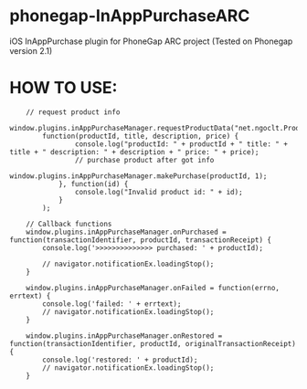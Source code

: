 phonegap-InAppPurchaseARC
=========================

iOS InAppPurchase plugin for PhoneGap ARC project (Tested on Phonegap version 2.1)

# HOW TO USE:

        // request product info
        window.plugins.inAppPurchaseManager.requestProductData("net.ngoclt.ProductExample",
            function(productId, title, description, price) {
                    console.log("productId: " + productId + " title: " + title + " description: " + description + " price: " + price);
                    // purchase product after got info
                    window.plugins.inAppPurchaseManager.makePurchase(productId, 1);
                }, function(id) {
                    console.log("Invalid product id: " + id);
                }
            );
        
        // Callback functions
        window.plugins.inAppPurchaseManager.onPurchased = function(transactionIdentifier, productId, transactionReceipt) {
            console.log('>>>>>>>>>>>>>> purchased: ' + productId);

            // navigator.notificationEx.loadingStop();
        }

        window.plugins.inAppPurchaseManager.onFailed = function(errno, errtext) {
            console.log('failed: ' + errtext);
            // navigator.notificationEx.loadingStop();
        }

        window.plugins.inAppPurchaseManager.onRestored = function(transactionIdentifier, productId, originalTransactionReceipt) {
            console.log('restored: ' + productId);
            // navigator.notificationEx.loadingStop();
        }
